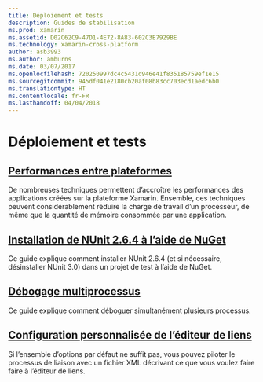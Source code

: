 ```yaml
---
title: Déploiement et tests
description: Guides de stabilisation
ms.prod: xamarin
ms.assetid: D02C62C9-47D1-4E72-8A83-602C3E7929BE
ms.technology: xamarin-cross-platform
author: asb3993
ms.author: amburns
ms.date: 03/07/2017
ms.openlocfilehash: 720250997dc4c5431d946e41f835185759ef1e15
ms.sourcegitcommit: 945df041e2180cb20af08b83cc703ecd1aedc6b0
ms.translationtype: HT
ms.contentlocale: fr-FR
ms.lasthandoff: 04/04/2018
---
```

# <a name="deployment-and-testing"></a>Déploiement et tests

##  <a name="cross-platform-performancememory-perf-best-practicesmd"></a>[Performances entre plateformes](memory-perf-best-practices.md)

De nombreuses techniques permettent d’accroître les performances des applications créées sur la plateforme Xamarin. Ensemble, ces techniques peuvent considérablement réduire la charge de travail d’un processeur, de même que la quantité de mémoire consommée par une application.

## <a name="installing-nunit-264-using-nugetinstalling-nunit-using-nugetmd"></a>[Installation de NUnit 2.6.4 à l’aide de NuGet](installing-nunit-using-nuget.md)

Ce guide explique comment installer NUnit 2.6.4 (et si nécessaire, désinstaller NUnit 3.0) dans un projet de test à l’aide de NuGet.

## <a name="multi-process-debuggingmulti-process-debuggingmd"></a>[Débogage multiprocessus](multi-process-debugging.md)

Ce guide explique comment déboguer simultanément plusieurs processus.


##  <a name="custom-linker-configurationlinkermd"></a>[Configuration personnalisée de l’éditeur de liens](linker.md)

Si l’ensemble d’options par défaut ne suffit pas, vous pouvez piloter le processus de liaison avec un fichier XML décrivant ce que vous voulez faire faire à l’éditeur de liens.